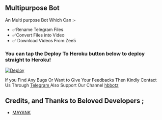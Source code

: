 ## Multipurpose Bot 

An Multi purpose Bot Which Can :-
* ✅Rename Telegram Files 
* ✅Convert Files into Video 
* ✅ Download Videos From Zee5 



### You can tap the Deploy To Heroku button below to deploy straight to Heroku!
[![Deploy](https://www.herokucdn.com/deploy/button.svg)](https://heroku.com/deploy?template=https://github.com/Hillard-har/RENAMER-BOT)

If you Find Any Bugs Or Want to Give Your Feedbacks Then Kindly Contact Us Through [Telegram ](https://telegram.dog/alluaddict) 
Also Support Our Channel [hbbotz](https://telegram.dog/hbbotz) 

## Credits, and Thanks to Beloved Developers ;

* [MAYANK](https://telegram.dog/mayank1rajput)
